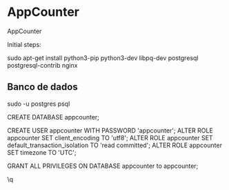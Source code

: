 # AppCounter
AppCounter

Initial steps: 

sudo apt-get install python3-pip python3-dev libpq-dev postgresql postgresql-contrib nginx
## Banco de dados
sudo -u postgres psql

CREATE DATABASE appcounter;

CREATE USER appcounter WITH PASSWORD 'appcounter';
ALTER ROLE appcounter SET client_encoding TO 'utf8';
ALTER ROLE appcounter SET default_transaction_isolation TO 'read committed';
ALTER ROLE appcounter SET timezone TO 'UTC';

GRANT ALL PRIVILEGES ON DATABASE appcounter to appcounter;

\q